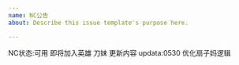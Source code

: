 ```yaml
---
name: NC公告
about: Describe this issue template's purpose here.

---
```


NC状态:可用
 即将加入英雄  刀妹
更新内容 updata:0530 优化扇子妈逻辑
